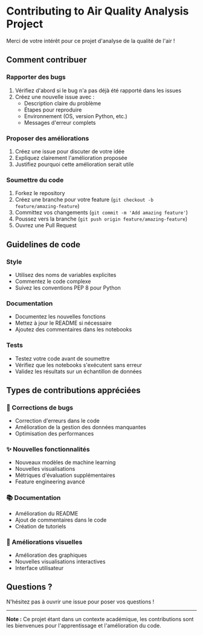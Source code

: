 # Contributing to Air Quality Analysis Project

Merci de votre intérêt pour ce projet d'analyse de la qualité de l'air ! 

## Comment contribuer

### Rapporter des bugs
1. Vérifiez d'abord si le bug n'a pas déjà été rapporté dans les issues
2. Créez une nouvelle issue avec :
   - Description claire du problème
   - Étapes pour reproduire
   - Environnement (OS, version Python, etc.)
   - Messages d'erreur complets

### Proposer des améliorations
1. Créez une issue pour discuter de votre idée
2. Expliquez clairement l'amélioration proposée
3. Justifiez pourquoi cette amélioration serait utile

### Soumettre du code
1. Forkez le repository
2. Créez une branche pour votre feature (`git checkout -b feature/amazing-feature`)
3. Committez vos changements (`git commit -m 'Add amazing feature'`)
4. Poussez vers la branche (`git push origin feature/amazing-feature`)
5. Ouvrez une Pull Request

## Guidelines de code

### Style
- Utilisez des noms de variables explicites
- Commentez le code complexe
- Suivez les conventions PEP 8 pour Python

### Documentation
- Documentez les nouvelles fonctions
- Mettez à jour le README si nécessaire
- Ajoutez des commentaires dans les notebooks

### Tests
- Testez votre code avant de soumettre
- Vérifiez que les notebooks s'exécutent sans erreur
- Validez les résultats sur un échantillon de données

## Types de contributions appréciées

### 🐛 Corrections de bugs
- Correction d'erreurs dans le code
- Amélioration de la gestion des données manquantes
- Optimisation des performances

### ✨ Nouvelles fonctionnalités
- Nouveaux modèles de machine learning
- Nouvelles visualisations
- Métriques d'évaluation supplémentaires
- Feature engineering avancé

### 📚 Documentation
- Amélioration du README
- Ajout de commentaires dans le code
- Création de tutoriels

### 🎨 Améliorations visuelles
- Amélioration des graphiques
- Nouvelles visualisations interactives
- Interface utilisateur

## Questions ?

N'hésitez pas à ouvrir une issue pour poser vos questions !

---

**Note :** Ce projet étant dans un contexte académique, les contributions sont les bienvenues pour l'apprentissage et l'amélioration du code.
